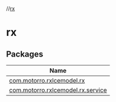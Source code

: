 //[rx](index.md)

# rx

## Packages

| Name |
|---|
| [com.motorro.rxlcemodel.rx](rx/com.motorro.rxlcemodel.rx/index.md) |
| [com.motorro.rxlcemodel.rx.service](rx/com.motorro.rxlcemodel.rx.service/index.md) |
